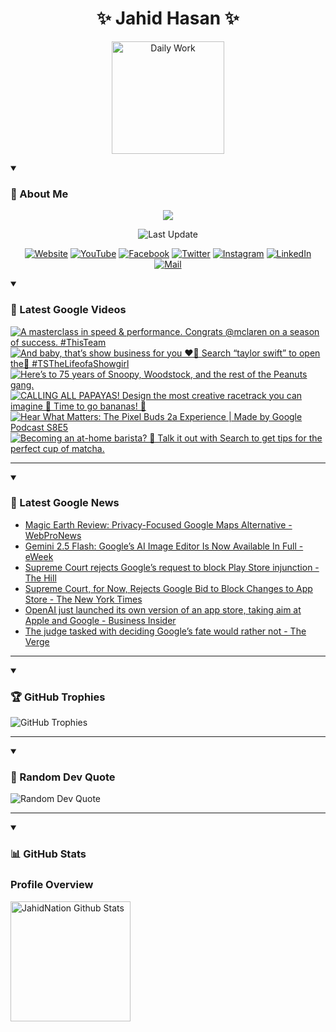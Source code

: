 <h1 align="center">✨ Jahid Hasan ✨</h1>
<p align="center">
  <img alt="Daily Work" height="180px" src="https://i.imgur.com/uhZdH9C.gif" />
</p>
<details open>
 <summary><h3>🌟 About Me</h3></summary>
<p align="center">
  <img src="https://readme-typing-svg.demolab.com/?lines=Even+if+I+fail,;I+have+to+finish,;What+I+started.;&font=Fira%20Code&center=true&width=500&height=50&color=00FF7F&vCenter=true&pause=1000&size=24" />
</p>

<p align="center">
  <img alt="Last Update" title="Last Update" src="https://img.shields.io/github/last-commit/jahidnation/jahidnation?logo=github&label=LAST+UPDATE&color=blueviolet&style=flat-square"/>
</p>

<p align="center">
  <a href="https://jahid.eu.org">
    <img alt="Website" title="Website" src="https://img.shields.io/badge/Website-000000?logo=Google-Chrome&logoColor=white&style=for-the-badge"/></a>
  <a href="https://youtube.com/@jahidnation">
    <img alt="YouTube" title="YouTube Channel" src="https://img.shields.io/badge/YouTube-FF0000?logo=YouTube&logoColor=white&style=for-the-badge"/></a>
  <a href="https://facebook.com/jahidnation">
    <img alt="Facebook" title="Facebook Page" src="https://img.shields.io/badge/Facebook-4267B2?logo=Facebook&logoColor=white&style=for-the-badge"/></a>
  <a href="https://twitter.com/jahidnation">
    <img alt="Twitter" title="Twitter Profile" src="https://img.shields.io/badge/X-000000?logo=x&logoColor=white&style=for-the-badge"/></a>
  <a href="https://instagram.com/jahidnation">
    <img alt="Instagram" title="Instagram Profile" src="https://img.shields.io/badge/Instagram-E4405F?logo=Instagram&logoColor=white&style=for-the-badge"/></a>
  <a href="https://linkedin.com/in/jahidnation">
    <img alt="LinkedIn" title="LinkedIn Profile" src="https://img.shields.io/badge/LinkedIn-0A66C2?logo=LinkedIn&logoColor=white&style=for-the-badge"/></a>
  <a href="https://mail.google.com/?hl=en&tf=cm&fs=1&to=mail@jahid.eu.org">
    <img alt="Mail" title="Mail Me" src="https://img.shields.io/badge/Email-D14836?logo=Gmail&logoColor=white&style=for-the-badge"/></a>
</p>

</details>

<details open>
 <summary><h3>🎥 Latest Google Videos</h3></summary>

<!-- BEGIN VID -->
<a href="https://www.youtube.com/shorts/lfSEFO_04m4">
  <picture>
    <source media="(prefers-color-scheme: dark)" srcset="https://ytcards.demolab.com/?id=lfSEFO_04m4&title=A+masterclass+in+speed+%26+performance.+Congrats+%40mclaren+on+a+season+of+success.+%23ThisTeam&lang=en&timestamp=1759672839&background_color=%230d1117&title_color=%23ffffff&stats_color=%23dedede&max_title_lines=1&width=250&border_radius=5&duration=53">
    <img src="https://ytcards.demolab.com/?id=lfSEFO_04m4&title=A+masterclass+in+speed+%26+performance.+Congrats+%40mclaren+on+a+season+of+success.+%23ThisTeam&lang=en&timestamp=1759672839&background_color=%23ffffff&title_color=%2324292f&stats_color=%2357606a&max_title_lines=1&width=250&border_radius=5&duration=53" alt="A masterclass in speed & performance. Congrats @mclaren on a season of success. #ThisTeam" title="A masterclass in speed & performance. Congrats @mclaren on a season of success. #ThisTeam">
  </picture>
</a>
<a href="https://www.youtube.com/shorts/w4U_OoepFTk">
  <picture>
    <source media="(prefers-color-scheme: dark)" srcset="https://ytcards.demolab.com/?id=w4U_OoepFTk&title=And+baby%2C+that%E2%80%99s+show+business+for+you+%E2%9D%A4%EF%B8%8F%E2%80%8D%F0%9F%94%A5+Search+%E2%80%9Ctaylor+swift%E2%80%9D+to+open+the%F0%9F%9A%AA+%23TSTheLifeofaShowgirl&lang=en&timestamp=1759594136&background_color=%230d1117&title_color=%23ffffff&stats_color=%23dedede&max_title_lines=1&width=250&border_radius=5&duration=9">
    <img src="https://ytcards.demolab.com/?id=w4U_OoepFTk&title=And+baby%2C+that%E2%80%99s+show+business+for+you+%E2%9D%A4%EF%B8%8F%E2%80%8D%F0%9F%94%A5+Search+%E2%80%9Ctaylor+swift%E2%80%9D+to+open+the%F0%9F%9A%AA+%23TSTheLifeofaShowgirl&lang=en&timestamp=1759594136&background_color=%23ffffff&title_color=%2324292f&stats_color=%2357606a&max_title_lines=1&width=250&border_radius=5&duration=9" alt="And baby, that’s show business for you ❤️‍🔥 Search “taylor swift” to open the🚪 #TSTheLifeofaShowgirl" title="And baby, that’s show business for you ❤️‍🔥 Search “taylor swift” to open the🚪 #TSTheLifeofaShowgirl">
  </picture>
</a>
<a href="https://www.youtube.com/shorts/UFdDny9Jwis">
  <picture>
    <source media="(prefers-color-scheme: dark)" srcset="https://ytcards.demolab.com/?id=UFdDny9Jwis&title=Here%E2%80%99s+to+75+years+of+Snoopy%2C+Woodstock%2C+and+the+rest+of+the+Peanuts+gang.&lang=en&timestamp=1759449129&background_color=%230d1117&title_color=%23ffffff&stats_color=%23dedede&max_title_lines=1&width=250&border_radius=5&duration=9">
    <img src="https://ytcards.demolab.com/?id=UFdDny9Jwis&title=Here%E2%80%99s+to+75+years+of+Snoopy%2C+Woodstock%2C+and+the+rest+of+the+Peanuts+gang.&lang=en&timestamp=1759449129&background_color=%23ffffff&title_color=%2324292f&stats_color=%2357606a&max_title_lines=1&width=250&border_radius=5&duration=9" alt="Here’s to 75 years of Snoopy, Woodstock, and the rest of the Peanuts gang." title="Here’s to 75 years of Snoopy, Woodstock, and the rest of the Peanuts gang.">
  </picture>
</a>
<a href="https://www.youtube.com/shorts/Y7zBTn1wuZs">
  <picture>
    <source media="(prefers-color-scheme: dark)" srcset="https://ytcards.demolab.com/?id=Y7zBTn1wuZs&title=CALLING+ALL+PAPAYAS%21+Design+the+most+creative+racetrack+you+can+imagine+%F0%9F%91%80+Time+to+go+bananas%21+%F0%9F%8D%8C&lang=en&timestamp=1759378443&background_color=%230d1117&title_color=%23ffffff&stats_color=%23dedede&max_title_lines=1&width=250&border_radius=5&duration=80">
    <img src="https://ytcards.demolab.com/?id=Y7zBTn1wuZs&title=CALLING+ALL+PAPAYAS%21+Design+the+most+creative+racetrack+you+can+imagine+%F0%9F%91%80+Time+to+go+bananas%21+%F0%9F%8D%8C&lang=en&timestamp=1759378443&background_color=%23ffffff&title_color=%2324292f&stats_color=%2357606a&max_title_lines=1&width=250&border_radius=5&duration=80" alt="CALLING ALL PAPAYAS! Design the most creative racetrack you can imagine 👀 Time to go bananas! 🍌" title="CALLING ALL PAPAYAS! Design the most creative racetrack you can imagine 👀 Time to go bananas! 🍌">
  </picture>
</a>
<a href="https://www.youtube.com/watch?v=2xzoQpJXvTg">
  <picture>
    <source media="(prefers-color-scheme: dark)" srcset="https://ytcards.demolab.com/?id=2xzoQpJXvTg&title=Hear+What+Matters%3A+The+Pixel+Buds+2a+Experience+%7C+Made+by+Google+Podcast+S8E5&lang=en&timestamp=1759354141&background_color=%230d1117&title_color=%23ffffff&stats_color=%23dedede&max_title_lines=1&width=250&border_radius=5&duration=1098">
    <img src="https://ytcards.demolab.com/?id=2xzoQpJXvTg&title=Hear+What+Matters%3A+The+Pixel+Buds+2a+Experience+%7C+Made+by+Google+Podcast+S8E5&lang=en&timestamp=1759354141&background_color=%23ffffff&title_color=%2324292f&stats_color=%2357606a&max_title_lines=1&width=250&border_radius=5&duration=1098" alt="Hear What Matters: The Pixel Buds 2a Experience | Made by Google Podcast S8E5" title="Hear What Matters: The Pixel Buds 2a Experience | Made by Google Podcast S8E5">
  </picture>
</a>
<a href="https://www.youtube.com/shorts/evK7zdcAnWg">
  <picture>
    <source media="(prefers-color-scheme: dark)" srcset="https://ytcards.demolab.com/?id=evK7zdcAnWg&title=Becoming+an+at-home+barista%3F++%F0%9F%8D%B5+Talk+it+out+with+Search+to+get+tips+for+the+perfect+cup+of+matcha.&lang=en&timestamp=1759265220&background_color=%230d1117&title_color=%23ffffff&stats_color=%23dedede&max_title_lines=1&width=250&border_radius=5&duration=66">
    <img src="https://ytcards.demolab.com/?id=evK7zdcAnWg&title=Becoming+an+at-home+barista%3F++%F0%9F%8D%B5+Talk+it+out+with+Search+to+get+tips+for+the+perfect+cup+of+matcha.&lang=en&timestamp=1759265220&background_color=%23ffffff&title_color=%2324292f&stats_color=%2357606a&max_title_lines=1&width=250&border_radius=5&duration=66" alt="Becoming an at-home barista?  🍵 Talk it out with Search to get tips for the perfect cup of matcha." title="Becoming an at-home barista?  🍵 Talk it out with Search to get tips for the perfect cup of matcha.">
  </picture>
</a>
<!-- END VID -->

---

</details>

<details open>
 <summary><h3>📝 Latest Google News</h3></summary>

<!-- BLOG-POST-LIST:START -->
- [Magic Earth Review: Privacy-Focused Google Maps Alternative - WebProNews](https://news.google.com/rss/articles/CBMijwFBVV95cUxPYlpSVUJTNFVsaE8wTk9HeFFOT2lCalRRdm1UaGR6cllmaHN1R1BJbUQzYjd0Z3BGNGVXQ2NCYWgzdjEtamtmZVBsRmNNMzZrNDlNb3BndXdjdWthMmUzYTRqMGNWMENlb3Q1U1JoMVAzVUNnOU81TEZMZFZMYXVPdjZvSjdQWXFMdlk5YjhmVQ?oc=5)
- [Gemini 2.5 Flash: Google’s AI Image Editor Is Now Available In Full - eWeek](https://news.google.com/rss/articles/CBMibkFVX3lxTFB5d1gxd0lGWmZXV2J5eDFLcG16eW42eDdNdGNKLUxoZUR4Tk1MY1R5Nklwb3BvTk5ZNmV1Y1lsYUtHWEY0SGhIc29PU3djNlNqaGRiYUpOSW91NU1IbjVHckhHRVNZSW9tUEdmN3p3?oc=5)
- [Supreme Court rejects Google’s request to block Play Store injunction - The Hill](https://news.google.com/rss/articles/CBMihwFBVV95cUxPVWNBeV9hU1RTM3RZUk5QZldySmd2bmxHZWdEUkhRNm5PT3FkcjRDVEg0bUV4RlFLbFRCV2luSUhtbDMxOFExTVh6X3ptQ3pWRm9XN3Q2MzFOUGtWcFowVHJMb2haUDJFZGZhU1dzRUhFeHRrZHFVeHNWVFhFSnZCTkRMN3gxTjjSAYwBQVVfeXFMUGRFNE5Qc3psdWI4U185TTVWLXRjMUM3VjYxUC1IdzIzaTc5MFVWbFRsR2gwczlZdERUX3pCb3RWS0FDekc3WkJsS0I2Q29ldVpiNVBBMTg4OWFCQ2paSzFGbVdGb1NBNko2a200SzhJclA3ZDFIenZ0Ukk0X3NNSU1OYWZERXo5c01WRHM?oc=5)
- [Supreme Court, for Now, Rejects Google Bid to Block Changes to App Store - The New York Times](https://news.google.com/rss/articles/CBMiiAFBVV95cUxNdkVsTGxEQVNocjhnazlvZXNGZmg2bHN5cjR5X1ozbVplOFJMOG1feUlrTzE4OUpFM1djTGpoOTkxT3lraG9WLUE5Q0RYVHkzdU94d0stSGNGTFlQam5fRElrbUc4SnZ4eFFGMFFqc3NBMFJzYmFRZEZySC1iUEVZOFBlRFZUczQ5?oc=5)
- [OpenAI just launched its own version of an app store, taking aim at Apple and Google - Business Insider](https://news.google.com/rss/articles/CBMimgFBVV95cUxOU09takZYZEFqRHl4Q3hVZTk4YkpBMFF2dEVTZ25KNEZ2STVhRHRXa3JEV3J2Y2prRWpDNW43VEJnd1h0UG9qYUd1SVNVM1hzc05tUWVZR2R0ZWgyZ3RGQkoySV9HdlJCQUhTbE8tZVRvUXgzSXFLZllOeDNOb3owcG8td2FZcGkwa1N5OWxTUkY2TGtrS01pOXlB?oc=5)
- [The judge tasked with deciding Google’s fate would rather not - The Verge](https://news.google.com/rss/articles/CBMiiAFBVV95cUxNX18xd1BiNWFieDFnVmxrdHN1bzhYQnRXbzNfcHRtbHFBWGR0S1J5X0RKaHYwQmYxY2ZCQUp5dlRJaHJWTUJhOXhKaklrVTQ0N2dhZHpVeVNXQXd2Rk9RdGlRalBuNXl3d0dmYjVOeHZna0pGdVJOcjU0ajNJbTF5NHNqeno5YVJt?oc=5)
<!-- BLOG-POST-LIST:END -->

---

</details>

<details open>
 <summary><h3>🏆 GitHub Trophies</h3></summary>

<img alt="GitHub Trophies" title="GitHub Trophies" src="https://github-profile-trophy.vercel.app/?username=jahidnation&column=8&theme=gruvbox&no-frame=true"/>

---

</details>

<details open>
 <summary><h3>💬 Random Dev Quote</h3></summary>

<img alt="Random Dev Quote" title="Random Dev Quote" src="https://quotes-github-readme.vercel.app/api?type=horizontal&theme=radical"/>

---

</details>

<details open> 
  <summary><h3>📊 GitHub Stats</h3></summary>

  <h3>Profile Overview</h3>
  <p>
  <img alt="JahidNation Github Stats" src="https://denvercoder1-github-readme-stats.vercel.app/api/?username=jahidnation&show_icons=true&include_all_commits=true&count_private=true&theme=react&hide_border=true&bg_color=1F222E&title_color=F85D7F&icon_color=F8D866" height="192px"/>
  </p>


